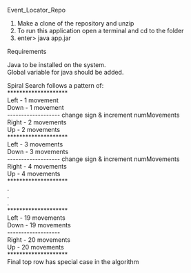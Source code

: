 Event_Locator_Repo

1. Make a clone of the repository and unzip
2. To run this application open a terminal and cd to the folder
3. enter> java app.jar

Requirements

Java to be installed on the system.  
Global variable for java should be added. 
 
 
 
 
Spiral Search follows a pattern of:  <br />
********************<br />
Left  - 1 movement <br />
Down  - 1 movement <br />
------------------- change sign & increment numMovements <br /> 
Right - 2 movements <br />
Up    - 2 movements <br />
******************** <br />
Left  - 3 movements <br />
Down  - 3 movements <br />
------------------- change sign & increment numMovements <br /> 
Right - 4 movements <br />
Up    - 4 movements <br />
******************** <br />
. <br />
. <br />
. <br />
******************** <br />
Left  - 19 movements <br />
Down  - 19 movements <br />
------------------- <br />
Right - 20 movements <br />
Up    - 20 movements <br />
******************** <br />
Final top row has special case in the algorithm <br />



